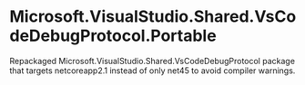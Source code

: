 # Microsoft.VisualStudio.Shared.VsCodeDebugProtocol.Portable

Repackaged Microsoft.VisualStudio.Shared.VsCodeDebugProtocol package that targets netcoreapp2.1 instead of only net45 to avoid compiler warnings.
